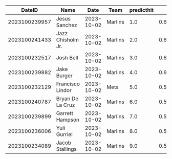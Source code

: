 DateID         |  Name               |  Date        |  Team     |  predicthit  |  predicthitproba     |  hitbool  |  Last7DaysAVG  |  Last15DaysAVG  |  Last30DaysAVG
---------------|---------------------|--------------|-----------|--------------|----------------------|-----------|----------------|-----------------|---------------
2023100239957  |  Jesus Sanchez      |  2023-10-02  |  Marlins  |  1.0         |  0.6015232956386068  |  False    |  0.25          |  0.182          |  0.216
2023100241433  |  Jazz Chisholm Jr.  |  2023-10-02  |  Marlins  |  2.0         |  0.6009840970410444  |  False    |  0.333         |  0.233          |  0.258
2023100232517  |  Josh Bell          |  2023-10-02  |  Marlins  |  3.0         |  0.6003118607739234  |  False    |  0.211         |  0.295          |  0.271
2023100239882  |  Jake Burger        |  2023-10-02  |  Marlins  |  4.0         |  0.600044531783483   |  False    |  0.182         |  0.279          |  0.295
2023100232129  |  Francisco Lindor   |  2023-10-02  |  Mets     |  5.0         |  0.5998434462849963  |  False    |  0.389         |  0.306          |  0.273
2023100240787  |  Bryan De La Cruz   |  2023-10-02  |  Marlins  |  6.0         |  0.5985504720463565  |  False    |  0.269         |  0.311          |  0.278
2023100239899  |  Garrett Hampson    |  2023-10-02  |  Marlins  |  7.0         |  0.598005847332328   |  False    |  0.19          |  0.205          |  0.253
2023100236006  |  Yuli Gurriel       |  2023-10-02  |  Marlins  |  8.0         |  0.5971111212361905  |  False    |  0.1           |  0.2            |  0.233
2023100234089  |  Jacob Stallings    |  2023-10-02  |  Marlins  |  9.0         |  0.5959278840828329  |  False    |  0.167         |  0.12           |  0.186
